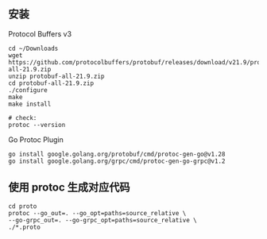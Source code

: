 ## 安装 

Protocol Buffers v3
```shell
cd ~/Downloads
wget https://github.com/protocolbuffers/protobuf/releases/download/v21.9/protobuf-all-21.9.zip
unzip protobuf-all-21.9.zip
cd protobuf-all-21.9.zip
./configure
make
make install

# check:
protoc --version
```

Go Protoc Plugin
```shell
go install google.golang.org/protobuf/cmd/protoc-gen-go@v1.28
go install google.golang.org/grpc/cmd/protoc-gen-go-grpc@v1.2
```

## 使用 protoc 生成对应代码
```shell
cd proto
protoc --go_out=. --go_opt=paths=source_relative \
--go-grpc_out=. --go-grpc_opt=paths=source_relative \
./*.proto
```